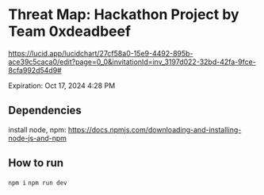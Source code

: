 # Threat Map: Hackathon Project by Team 0xdeadbeef
https://lucid.app/lucidchart/27cf58a0-15e9-4492-895b-ace39c5caca0/edit?page=0_0&invitationId=inv_3197d022-32bd-42fa-9fce-8cfa992d54d9#

Expiration: Oct 17, 2024 4:28 PM
## Dependencies
install node, npm: https://docs.npmjs.com/downloading-and-installing-node-js-and-npm

## How to run
`npm i`
`npm run dev`